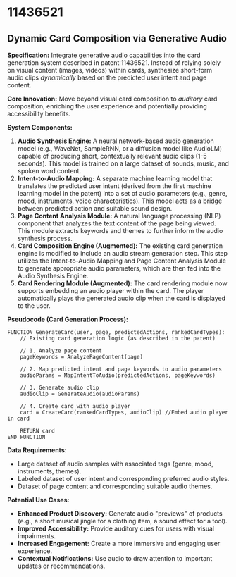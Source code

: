 # 11436521

## Dynamic Card Composition via Generative Audio

**Specification:** Integrate generative audio capabilities into the card generation system described in patent 11436521. Instead of relying solely on visual content (images, videos) within cards, synthesize short-form audio clips *dynamically* based on the predicted user intent and page content. 

**Core Innovation:**  Move beyond visual card composition to *auditory* card composition, enriching the user experience and potentially providing accessibility benefits.

**System Components:**

1.  **Audio Synthesis Engine:** A neural network-based audio generation model (e.g., WaveNet, SampleRNN, or a diffusion model like AudioLM) capable of producing short, contextually relevant audio clips (1-5 seconds). This model is trained on a large dataset of sounds, music, and spoken word content.
2.  **Intent-to-Audio Mapping:** A separate machine learning model that translates the predicted user intent (derived from the first machine learning model in the patent) into a set of audio parameters (e.g., genre, mood, instruments, voice characteristics).  This model acts as a bridge between predicted action and suitable sound design.
3.  **Page Content Analysis Module:**  A natural language processing (NLP) component that analyzes the text content of the page being viewed. This module extracts keywords and themes to further inform the audio synthesis process.
4.  **Card Composition Engine (Augmented):** The existing card generation engine is modified to include an audio stream generation step.  This step utilizes the Intent-to-Audio Mapping and Page Content Analysis Module to generate appropriate audio parameters, which are then fed into the Audio Synthesis Engine.
5.  **Card Rendering Module (Augmented):** The card rendering module now supports embedding an audio player within the card. The player automatically plays the generated audio clip when the card is displayed to the user.

**Pseudocode (Card Generation Process):**

```
FUNCTION GenerateCard(user, page, predictedActions, rankedCardTypes):
    // Existing card generation logic (as described in the patent)

    // 1. Analyze page content
    pageKeywords = AnalyzePageContent(page)

    // 2. Map predicted intent and page keywords to audio parameters
    audioParams = MapIntentToAudio(predictedActions, pageKeywords)

    // 3. Generate audio clip
    audioClip = GenerateAudio(audioParams)

    // 4. Create card with audio player
    card = CreateCard(rankedCardTypes, audioClip) //Embed audio player in card

    RETURN card
END FUNCTION
```

**Data Requirements:**

*   Large dataset of audio samples with associated tags (genre, mood, instruments, themes).
*   Labeled dataset of user intent and corresponding preferred audio styles.
*   Dataset of page content and corresponding suitable audio themes.

**Potential Use Cases:**

*   **Enhanced Product Discovery:** Generate audio "previews" of products (e.g., a short musical jingle for a clothing item, a sound effect for a tool).
*   **Improved Accessibility:** Provide auditory cues for users with visual impairments.
*   **Increased Engagement:**  Create a more immersive and engaging user experience.
*   **Contextual Notifications:** Use audio to draw attention to important updates or recommendations.
